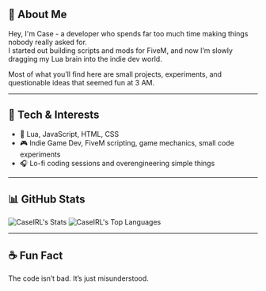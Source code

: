 ## 👋 About Me

Hey, I'm Case - a developer who spends far too much time making things nobody really asked for.  
I started out building scripts and mods for FiveM, and now I’m slowly dragging my Lua brain into the indie dev world.  

Most of what you’ll find here are small projects, experiments, and questionable ideas that seemed fun at 3 AM.  

---

## 🧠 Tech & Interests
- 🧩 Lua, JavaScript, HTML, CSS  
- 🎮 Indie Game Dev, FiveM scripting, game mechanics, small code experiments  
- 🎧 Lo-fi coding sessions and overengineering simple things  

---

## 📊 GitHub Stats
![CaseIRL's Stats](https://github-readme-stats.vercel.app/api?username=CaseIRL&theme=dark&show_icons=true&hide_border=true&count_private=true)
![CaseIRL's Top Languages](https://github-readme-stats.vercel.app/api/top-langs/?username=CaseIRL&theme=dark&show_icons=true&hide_border=true&layout=compact)

---

## ☕ Fun Fact
The code isn’t bad. It’s just misunderstood.

